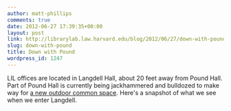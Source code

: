 ```yaml
---
author: matt-phillips
comments: true
date: 2012-06-27 17:39:35+00:00
layout: post
link: http://librarylab.law.harvard.edu/blog/2012/06/27/down-with-pound/
slug: down-with-pound
title: Down with Pound
wordpress_id: 1247
---
```


LIL offices are located in Langdell Hall, about 20 feet away from Pound Hall. Part of Pound Hall is currently being jackhammered and bulldozed to make way for [a new outdoor common space](http://www.construction.harvard.edu/law-school/Pound%20Hall/index.html). Here's a snapshot of what we see when we enter Langdell.


